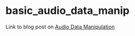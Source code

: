 # basic_audio_data_manip

Link to blog post on [Audio Data Manipulation](https://developers.deepgram.com/blog/2022/06/best-python-audio-manipulation-tools/)
